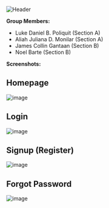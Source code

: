 ![Header](https://cdn.discordapp.com/attachments/907685213595897898/1407386822090428516/github-header-banner.png?ex=68bef71e&is=68bda59e&hm=01cbc45e542116103b38628ea12d9ab87468f7b923dbfc87dd71f24127221af8&)

**Group Members:**
  - Luke Daniel B. Poliquit  (Section A)
  - Aliah Juliana D. Monilar (Section A)
  - James Collin Gantaan (Section B)
  - Noel Barte (Section B)

**Screenshots:**

## Homepage
![image](https://cdn.discordapp.com/attachments/907685213595897898/1414353988198989987/image.png?ex=68bf434c&is=68bdf1cc&hm=8d69e56ba47a60b1636332f318c53031e86899895be09f6a9ccb01c8e9ed30e9&)

## Login
![image](https://cdn.discordapp.com/attachments/907685213595897898/1414354065776967780/image.png?ex=68bf435e&is=68bdf1de&hm=f635d871ca26bc3cf808bd80c190842cdae2573b050684f2fb0652dbcc3fb58b&)

## Signup (Register)
![image](https://cdn.discordapp.com/attachments/907685213595897898/1414354115311702208/image.png?ex=68bf436a&is=68bdf1ea&hm=45f7ca1e22dcdef832258a69726085eb0d7d842e17c90f89aa66390f6f2ccfd2&)

## Forgot Password
![image](https://cdn.discordapp.com/attachments/907685213595897898/1414354150782799902/image.png?ex=68bf4372&is=68bdf1f2&hm=d2ef45a6d95548d609aeb54a2a316e137cf237ac61c662b248e0c071a813522c&)
